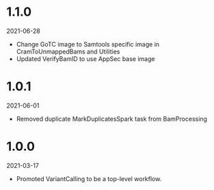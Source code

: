# 1.1.0
2021-06-28

* Change GoTC image to Samtools specific image in CramToUnmappedBams and Utilities
* Updated VerifyBamID to use AppSec base image

# 1.0.1
2021-06-01

* Removed duplicate MarkDuplicatesSpark task from BamProcessing

# 1.0.0
2021-03-17

* Promoted VariantCalling to be a top-level workflow.
